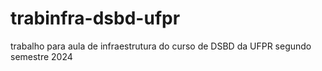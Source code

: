 # trabinfra-dsbd-ufpr
trabalho para aula de infraestrutura do curso de DSBD da UFPR segundo semestre 2024
